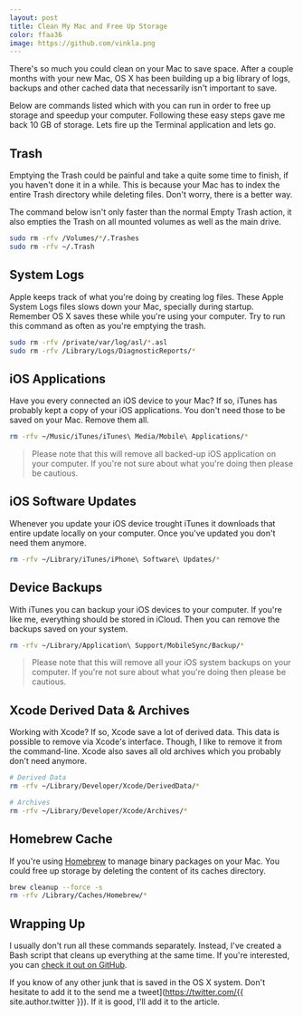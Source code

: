 ```yaml
---
layout: post
title: Clean My Mac and Free Up Storage
color: ffaa36
image: https://github.com/vinkla.png
---
```


There's so much you could clean on your Mac to save space. After a couple months with your new Mac, OS X has been building up a big library of logs, backups and other cached data that necessarily isn't important to save.

Below are commands listed which with you can run in order to free up storage and speedup your computer. Following these easy steps gave me back 10 GB of storage. Lets fire up the Terminal application and lets go.

## Trash

Emptying the Trash could be painful and take a quite some time to finish, if you haven't done it in a while. This is because your Mac has to index the entire Trash directory while deleting files. Don't worry, there is a better way.

The command below isn't only faster than the normal Empty Trash action, it also empties the Trash on all mounted volumes as well as the main drive.

```sh
sudo rm -rfv /Volumes/*/.Trashes
sudo rm -rfv ~/.Trash
```

## System Logs

Apple keeps track of what you're doing by creating log files. These Apple System Logs files slows down your Mac, specially during startup. Remember OS X saves these while you're using your computer. Try to run this command as often as you're emptying the trash.

```sh
sudo rm -rfv /private/var/log/asl/*.asl
sudo rm -rfv /Library/Logs/DiagnosticReports/*
```

## iOS Applications

Have you every connected an iOS device to your Mac? If so, iTunes has probably kept a copy of your iOS applications. You don't need those to be saved on your Mac. Remove them all.

```sh
rm -rfv ~/Music/iTunes/iTunes\ Media/Mobile\ Applications/*
```

> Please note that this will remove all backed-up iOS application on your computer. If you're not sure about what you're doing then please be cautious.

## iOS Software Updates

Whenever you update your iOS device trought iTunes it downloads that entire update locally on your computer. Once you've updated you don't need them anymore.

```sh
rm -rfv ~/Library/iTunes/iPhone\ Software\ Updates/*
```

## Device Backups

With iTunes you can backup your iOS devices to your computer. If you're like me, everything should be stored in iCloud. Then you can remove the backups saved on your system.

```sh
rm -rfv ~/Library/Application\ Support/MobileSync/Backup/*
```

> Please note that this will remove all your iOS system backups on your computer. If you're not sure about what you're doing then please be cautious.

## Xcode Derived Data & Archives

Working with Xcode? If so, Xcode save a lot of derived data. This data is possible to remove via Xcode's interface. Though, I like to remove it from the command-line. Xcode also saves all old archives which you probably don't need anymore.

```sh
# Derived Data
rm -rfv ~/Library/Developer/Xcode/DerivedData/*

# Archives
rm -rfv ~/Library/Developer/Xcode/Archives/*
```

## Homebrew Cache

If you're using [Homebrew](http://brew.sh/) to manage binary packages on your Mac. You could free up storage by deleting the content of its caches directory.

```sh
brew cleanup --force -s
rm -rfv /Library/Caches/Homebrew/*
```

## Wrapping Up

I usually don't run all these commands separately. Instead, I've created a Bash script that cleans up everything at the same time. If you're interested, you can [check it out on GitHub](https://github.com/vinkla/dotfiles/blob/master/bin/cleanup).

If you know of any other junk that is saved in the OS X system. Don't hesitate to add it to the send me a tweet](https://twitter.com/{{ site.author.twitter }}). If it is good, I'll add it to the article.
